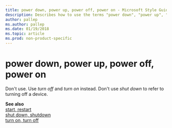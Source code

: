 ```yaml
---
title: power down, power up, power off, power on - Microsoft Style Guide
description: Describes how to use the terms "power down", "power up", "power off", and "power on" in Microsoft content.
author: pallep
ms.author: pallep
ms.date: 01/19/2018
ms.topic: article
ms.prod: non-product-specific
---
```


# power down, power up, power off, power on

Don't use. Use *turn off* and *turn on* instead. Don't use *shut down* to refer to turning off a device.

**See also**  
[start, restart](~/a-z-word-list-term-collections/s/start-restart.md)  
[shut down, shutdown](~/a-z-word-list-term-collections/s/shut-down-shutdown.md)  
[turn on, turn off](~/a-z-word-list-term-collections/t/turn-on-turn-off.md)  
